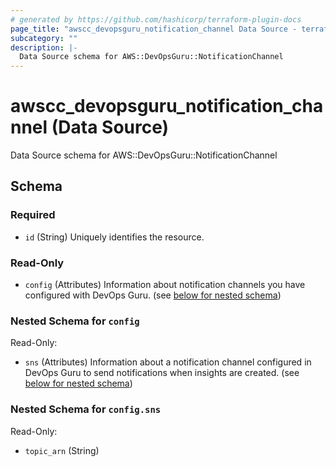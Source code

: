 ```yaml
---
# generated by https://github.com/hashicorp/terraform-plugin-docs
page_title: "awscc_devopsguru_notification_channel Data Source - terraform-provider-awscc"
subcategory: ""
description: |-
  Data Source schema for AWS::DevOpsGuru::NotificationChannel
---
```


# awscc_devopsguru_notification_channel (Data Source)

Data Source schema for AWS::DevOpsGuru::NotificationChannel



<!-- schema generated by tfplugindocs -->
## Schema

### Required

- `id` (String) Uniquely identifies the resource.

### Read-Only

- `config` (Attributes) Information about notification channels you have configured with DevOps Guru. (see [below for nested schema](#nestedatt--config))

<a id="nestedatt--config"></a>
### Nested Schema for `config`

Read-Only:

- `sns` (Attributes) Information about a notification channel configured in DevOps Guru to send notifications when insights are created. (see [below for nested schema](#nestedatt--config--sns))

<a id="nestedatt--config--sns"></a>
### Nested Schema for `config.sns`

Read-Only:

- `topic_arn` (String)


